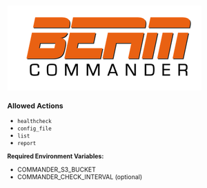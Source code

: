 ![beam-commander-logo.png](beam-commander-logo.png)


### Allowed Actions

- `healthcheck`
- `config_file`
- `list`
- `report`

**Required Environment Variables:**

- COMMANDER_S3_BUCKET
- COMMANDER_CHECK_INTERVAL (optional)
